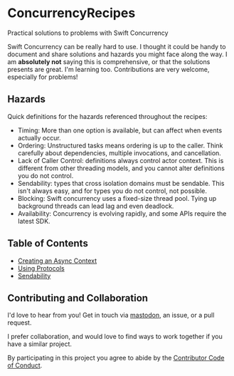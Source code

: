 # ConcurrencyRecipes
Practical solutions to problems with Swift Concurrency

Swift Concurrency can be really hard to use. I thought it could be handy to document and share solutions and hazards you might face along the way. I am **absolutely not** saying this is comprehensive, or that the solutions presents are great. I'm learning too. Contributions are very welcome, especially for problems!

## Hazards

Quick definitions for the hazards referenced throughout the recipes:

- Timing: More than one option is available, but can affect when events actually occur.
- Ordering: Unstructured tasks means ordering is up to the caller. Think carefully about dependencies, multiple invocations, and cancellation.
- Lack of Caller Control: definitions always control actor context. This is different from other threading models, and you cannot alter definitions you do not control.
- Sendability: types that cross isolation domains must be sendable. This isn't always easy, and for types you do not control, not possible.
- Blocking: Swift concurrency uses a fixed-size thread pool. Tying up background threads can lead lag and even deadlock.
- Availability: Concurrency is evolving rapidly, and some APIs require the latest SDK.

## Table of Contents

- [Creating an Async Context](Recipes/AsyncContext.md)
- [Using Protocols](Recipes/Protocols.md)
- [Sendability](Recipes/Sendability.md)

## Contributing and Collaboration

I'd love to hear from you! Get in touch via [mastodon](https://mastodon.social/@mattiem), an issue, or a pull request.

I prefer collaboration, and would love to find ways to work together if you have a similar project.

By participating in this project you agree to abide by the [Contributor Code of Conduct](CODE_OF_CONDUCT.md).
